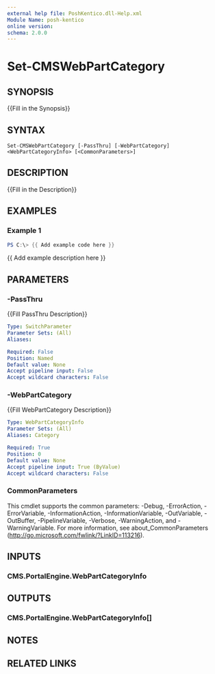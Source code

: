 ```yaml
---
external help file: PoshKentico.dll-Help.xml
Module Name: posh-kentico
online version:
schema: 2.0.0
---
```


# Set-CMSWebPartCategory

## SYNOPSIS
{{Fill in the Synopsis}}

## SYNTAX

```
Set-CMSWebPartCategory [-PassThru] [-WebPartCategory] <WebPartCategoryInfo> [<CommonParameters>]
```

## DESCRIPTION
{{Fill in the Description}}

## EXAMPLES

### Example 1
```powershell
PS C:\> {{ Add example code here }}
```

{{ Add example description here }}

## PARAMETERS

### -PassThru
{{Fill PassThru Description}}

```yaml
Type: SwitchParameter
Parameter Sets: (All)
Aliases:

Required: False
Position: Named
Default value: None
Accept pipeline input: False
Accept wildcard characters: False
```

### -WebPartCategory
{{Fill WebPartCategory Description}}

```yaml
Type: WebPartCategoryInfo
Parameter Sets: (All)
Aliases: Category

Required: True
Position: 0
Default value: None
Accept pipeline input: True (ByValue)
Accept wildcard characters: False
```

### CommonParameters
This cmdlet supports the common parameters: -Debug, -ErrorAction, -ErrorVariable, -InformationAction, -InformationVariable, -OutVariable, -OutBuffer, -PipelineVariable, -Verbose, -WarningAction, and -WarningVariable.
For more information, see about_CommonParameters (http://go.microsoft.com/fwlink/?LinkID=113216).

## INPUTS

### CMS.PortalEngine.WebPartCategoryInfo

## OUTPUTS

### CMS.PortalEngine.WebPartCategoryInfo[]

## NOTES

## RELATED LINKS

